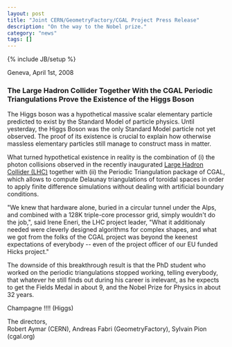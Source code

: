 ```yaml
---
layout: post
title: "Joint CERN/GeometryFactory/CGAL Project Press Release"
description: "On the way to the Nobel prize."
category: "news"
tags: []
---
```

{% include JB/setup %}


<p>
Geneva, April 1st, 2008
</p>

<h3>
The Large Hadron Collider Together With the CGAL Periodic Triangulations
Prove the Existence of the Higgs Boson
</h3>

<p>
The Higgs boson was a hypothetical massive scalar elementary particle
predicted to exist by the Standard Model of particle physics.
Until yesterday, the Higgs Boson was the only Standard Model particle
not yet observed. The proof of its existence is crucial to explain how
otherwise massless elementary particles still manage to construct mass
in matter.
</p>

<p>
What turned hypothetical existence in reality is the combination
of 
(i) the photon collisions observed in the recently inaugurated <a
href=" http://en.wikipedia.org/wiki/Large_Hadron_Collide">Large Hadron
Collider (LHC)</a> together with 
(ii) the Periodic Triangulation package of CGAL, which allows
to compute Delaunay triangulations of toroidal spaces in order to apply
finite difference simulations without dealing with artificial boundary
conditions.
</p>

<p>
"We knew that hardware alone, buried in a circular tunnel under the Alps,
and combined with a 128K triple-core processor grid, simply wouldn't do
the job,", 
said Irene Eneri, the LHC project leader, "What it additionaly
needed were cleverly designed algorithms for complex shapes, and what we got
from the folks of the CGAL project was beyond the keenest expectations
of everybody -- even of the project officer of our EU funded Hicks project."
</p>
  
<p>
The downside of this breakthrough result is that the PhD student who worked
on the periodic triangulations stopped working, telling everybody, that whatever
he still finds out during his career is irelevant, as he expects to get the
Fields Medal in about 9, and the  Nobel Prize for Physics in about 32 years.
</p>

<p>
Champagne !!!! (Higgs)
</p>

<p>
The directors,
<br>
Robert Aymar (CERN), Andreas Fabri (GeometryFactory), Sylvain Pion (cgal.org)
</p>
